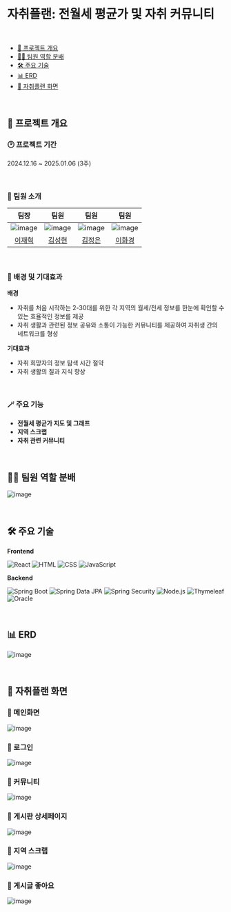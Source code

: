 # 자취플랜: 전월세 평균가 및 자취 커뮤니티

</br>

- [📘 프로젝트 개요](#📘-프로젝트-개요)
- [🧑‍💻 팀원 역할 분배](#🧑‍💻-팀원-역할-분배)
- [🛠️ 주요 기술](#️🛠️-주요-기술)
- [📊 ERD](#📊-erd)
- [🎵 자취플랜 화면](#🎵-자취플랜-화면)

</br>

## 📘 프로젝트 개요

### 🕑 프로젝트 기간
2024.12.16 ~ 2025.01.06 (3주)

</br>

### 💁 팀원 소개
|팀장|팀원|팀원|팀원|
|:---:|:---:|:---:|:---:|
|![image](https://github.com/Jaehyuk-Lee.png)|![image](https://github.com/seonghyuning.png)|![image](https://github.com/jjoool.png)|![image](https://github.com/hwakyung99.png)|
|[이재혁](https://github.com/Jaehyuk-Lee)|[김성현](https://github.com/seonghyuning)|[김정은](https://github.com/jjoool)|[이화경](https://github.com/hwakyung99)


</br>

### 🏅 배경 및 기대효과
**배경**
- 자취를 처음 시작하는 2-30대를 위한 각 지역의 월세/전세 정보를 한눈에 확인할 수 있는 효율적인 정보를 제공</br>
- 자취 생활과 관련된 정보 공유와 소통이 가능한 커뮤니티를 제공하여 자취생 간의 네트워크를 형성

**기대효과**
- 자취 희망자의 정보 탐색 시간 절약
- 자취 생활의 질과 지식 향상

</br>

### 🪄 주요 기능
- **전월세 평균가 지도 및 그래프**
- **지역 스크랩**
- **자취 관련 커뮤니티**

</br>

## 🧑‍💻 팀원 역할 분배
![image](<readme_assets/팀원 역할.png>)

</br>

## 🛠️ 주요 기술
**Frontend**

![React](https://img.shields.io/badge/React-61DAFB?style=flat&logo=react&logoColor=black)
![HTML](https://img.shields.io/badge/HTML5-E34F26?style=flat&logo=html5&logoColor=white)
![CSS](https://img.shields.io/badge/CSS3-1572B6?style=flat&logo=css3&logoColor=white)
![JavaScript](https://img.shields.io/badge/JavaScript-F7DF1E?style=flat&logo=javascript&logoColor=black)

**Backend**

![Spring Boot](https://img.shields.io/badge/Spring%20Boot-6DB33F?style=flat&logo=spring-boot&logoColor=white)
![Spring Data JPA](https://img.shields.io/badge/Spring_Data_JPA-6DB33F?style=flat)
![Spring Security](https://img.shields.io/badge/springsecurity-6DB33F?style=flat&logo=spring&logoColor=white)
![Node.js](https://img.shields.io/badge/Node.js-5FA04E?style=flat&logo=node.js&logoColor=white)
![Thymeleaf](https://img.shields.io/badge/Thymeleaf-005F0F?style=flat)
![Oracle](https://img.shields.io/badge/Oracle-red?style=flat&logo=oracle)

</br>

## 📊 ERD

![image](readme_assets/ERD.png)

</br>

## 🎵 자취플랜 화면
### 📍 메인화면
![image](<readme_assets/메인화면.png>)
</br>

### 📍 로그인
![image](<readme_assets/로그인.png>)
</br>

### 📍 커뮤니티
![image](<readme_assets/커뮤니티.png>)
</br>

### 📍 게시판 상세페이지
![image](<readme_assets/게시판 상세페이지.png>)
</br>

### 📍 지역 스크랩
![image](<readme_assets/스크랩.png>)
</br>

### 📍 게시글 좋아요
![image](<readme_assets/좋아요.png>)
</br>

